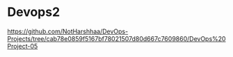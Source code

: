 # Devops2


https://github.com/NotHarshhaa/DevOps-Projects/tree/cab78e0859f5167bf78021507d80d667c7609860/DevOps%20Project-05
